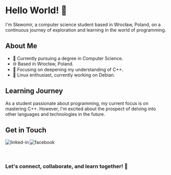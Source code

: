 # Hello World! 👋

I'm Sławomir, a computer science student based in Wrocław, Poland, on a continuous journey of exploration and learning in the world of programming.

## About Me
- 🏫 Currently pursuing a degree in Computer Science.
- 🌐 Based in Wrocław, Poland.
- 🚀 Focusing on deepening my understanding of C++.
- 🐧 Linux enthusiast, currently working on Debian.

## Learning Journey
As a student passionate about programming, my current focus is on mastering C++. However, I'm excited about the prospect of delving into other languages and technologies in the future.

## Get in Touch
[<img align="left" alt="linked-in" src="https://img.shields.io/badge/linkedin-%230077B5.svg?&style=for-the-badge&logo=linkedin&logoColor=white" />](https://www.linkedin.com/in/smichajlidis)
[<img align="left" alt="facebook" src="https://img.shields.io/badge/facebook-%231877F2.svg?&style=for-the-badge&logo=facebook&logoColor=white" />](https://www.facebook.com/michajlidis)
</br></br></br>
### Let's connect, collaborate, and learn together! 🌟

<!--
**smichajlidis/smichajlidis** is a ✨ _special_ ✨ repository because its `README.md` (this file) appears on your GitHub profile.

Here are some ideas to get you started:

- 🔭 I’m currently working on ...
- 🌱 I’m currently learning ...
- 👯 I’m looking to collaborate on ...
- 🤔 I’m looking for help with ...
- 💬 Ask me about ...
- 📫 How to reach me: ...
- 😄 Pronouns: ...
- ⚡ Fun fact: ...
-->
